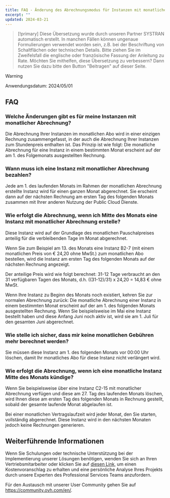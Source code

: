 ```yaml
---
title: FAQ - Änderung des Abrechnungsmodus für Instanzen mit monatlicher Abrechnung
excerpt: ""
updated: 2024-03-21
---
```


> [!primary]
> Diese Übersetzung wurde durch unseren Partner SYSTRAN automatisch erstellt. In manchen Fällen können ungenaue Formulierungen verwendet worden sein, z.B. bei der Beschriftung von Schaltflächen oder technischen Details. Bitte ziehen Sie im Zweifelsfall die englische oder französische Fassung der Anleitung zu Rate. Möchten Sie mithelfen, diese Übersetzung zu verbessern? Dann nutzen Sie dazu bitte den Button "Beitragen" auf dieser Seite.
>

> [!warning]
>
> Anwendungsdatum: 2024/05/01

## FAQ

### Welche Änderungen gibt es für meine Instanzen mit monatlicher Abrechnung?

Die Abrechnung Ihrer Instanzen im monatlichen Abo wird in einer einzigen Rechnung zusammengefasst, in der auch die Abrechnung Ihrer Instanzen zum Stundenpreis enthalten ist. Das Prinzip ist wie folgt: Die monatliche Abrechnung für eine Instanz in einem bestimmten Monat erscheint auf der am 1. des Folgemonats ausgestellten Rechnung.

### Wann muss ich eine Instanz mit monatlicher Abrechnung bezahlen?

Jede am 1. des laufenden Monats im Rahmen der monatlichen Abrechnung erstellte Instanz wird für einen ganzen Monat abgerechnet. Sie erscheint dann auf der nächsten Rechnung am ersten Tag des folgenden Monats zusammen mit Ihrer anderen Nutzung der Public Cloud Dienste.

### Wie erfolgt die Abrechnung, wenn ich Mitte des Monats eine Instanz mit monatlicher Abrechnung erstelle?

Diese Instanz wird auf der Grundlage des monatlichen Pauschalpreises anteilig für die verbleibenden Tage im Monat abgerechnet.

Wenn Sie zum Beispiel am 13. des Monats eine Instanz B2-7 (mit einem monatlichen Preis von € 24,20 ohne MwSt.) zum monatlichen Abo bestellen, wird die Instanz am ersten Tag des folgenden Monats auf der nächsten Rechnung angezeigt.

Der anteilige Preis wird wie folgt berechnet: 31-12 Tage verbraucht an den 31 verfügbaren Tagen des Monats, d.h. ((31-12)/31) x 24,20 = 14,83 € ohne MwSt.

Wenn Ihre Instanz zu Beginn des Monats noch existiert, kehren Sie zur normalen Abrechnung zurück: Die monatliche Abrechnung einer Instanz in einem bestimmten Monat erscheint auf der am 1. des folgenden Monats ausgestellten Rechnung. Wenn Sie beispielsweise im Mai eine Instanz bestellt haben und diese Anfang Juni noch aktiv ist, wird sie am 1. Juli für den gesamten Juni abgerechnet.

### Wie stelle ich sicher, dass mir keine monatlichen Gebühren mehr berechnet werden?

Sie müssen diese Instanz am 1. des folgenden Monats vor 00:00 Uhr löschen, damit Ihr monatliches Abo für diese Instanz nicht verlängert wird.

### Wie erfolgt die Abrechnung, wenn ich eine monatliche Instanz Mitte des Monats kündige?

Wenn Sie beispielsweise über eine Instanz C2-15 mit monatlicher Abrechnung verfügen und diese am 27. Tag des laufenden Monats löschen, wird Ihnen diese am ersten Tag des folgenden Monats in Rechnung gestellt, sobald der gesamte laufende Monat abgelaufen ist.

Bei einer monatlichen Vertragslaufzeit wird jeder Monat, den Sie starten, vollständig abgerechnet. Diese Instanz wird in den nächsten Monaten jedoch keine Rechnungen generieren.

## Weiterführende Informationen <a name="go-further"></a>

Wenn Sie Schulungen oder technische Unterstützung bei der Implementierung unserer Lösungen benötigen, wenden Sie sich an Ihren Vertriebsmitarbeiter oder klicken Sie auf [diesen Link](https://www.ovhcloud.com/de/professional-services/), um einen Kostenvoranschlag zu erhalten und eine persönliche Analyse Ihres Projekts durch unsere Experten des Professional Services Teams anzufordern.

Für den Austausch mit unserer User Community gehen Sie auf <https://community.ovh.com/en/>.
